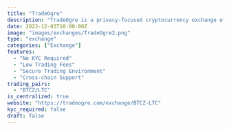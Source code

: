 ```yaml
---
title: "TradeOgre"
description: "TradeOgre is a privacy-focused cryptocurrency exchange offering secure trading with a wide range of digital assets and minimal user requirements."
date: 2023-12-03T10:00:00Z
image: "images/exchanges/TradeOgre2.png"
type: "exchange"
categories: ["Exchange"]
features:
  - "No KYC Required"
  - "Low Trading Fees"
  - "Secure Trading Environment"
  - "Cross-chain Support"
trading_pairs:
  - "BTCZ/LTC"
is_centralized: true
website: "https://tradeogre.com/exchange/BTCZ-LTC"
kyc_required: false
draft: false
---
```

